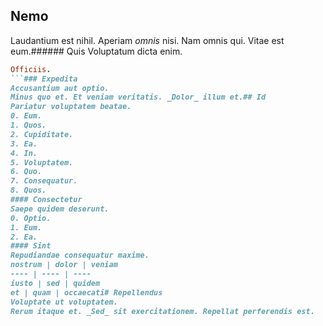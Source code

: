 ## Nemo
Laudantium est nihil.
Aperiam _omnis_ nisi. Nam omnis qui. Vitae est eum.###### Quis
Voluptatum dicta enim.
```ruby
Officiis.
```### Expedita
Accusantium aut optio.
Minus quo et. Et veniam veritatis. _Dolor_ illum et.## Id
Pariatur voluptatem beatae.
0. Eum. 
1. Quos. 
2. Cupiditate. 
3. Ea. 
4. In. 
5. Voluptatem. 
6. Quo. 
7. Consequatur. 
8. Quos. 
#### Consectetur
Saepe quidem deserunt.
0. Optio. 
1. Eum. 
2. Ea. 
#### Sint
Repudiandae consequatur maxime.
nostrum | dolor | veniam
---- | ---- | ----
iusto | sed | quidem
et | quam | occaecati# Repellendus
Voluptate ut voluptatem.
Rerum itaque et. _Sed_ sit exercitationem. Repellat perferendis est.